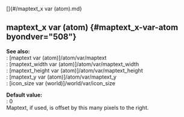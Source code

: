 []{#/maptext_x var (atom).md}    
## maptext_x var (atom) {#maptext_x-var-atom byondver="508"}    
**See also:**    
:   [maptext var (atom)]/atom/var/maptext    
:   [maptext_width var (atom)]/atom/var/maptext_width    
:   [maptext_height var (atom)]/atom/var/maptext_height    
:   [maptext_y var (atom)]/atom/var/maptext_y    
:   [icon_size var (world)]/world/var/icon_size    
<!-- -->    
**Default value:**    
:   0    
Maptext, if used, is offset by this many pixels to the right.  